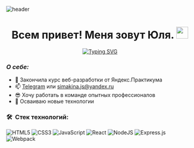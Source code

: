 
![header](https://i2.wp.com/miro.medium.com/0*yBvA5CnEX3Sd4aod.gif)

<h1 align="center">Всем привет! Меня зовут Юля.
    <img src="https://github.com/blackcater/blackcater/raw/main/images/Hi.gif" height="32">
</h1>
<p align="center">
    <a href="https://git.io/typing-svg"><img src="https://readme-typing-svg.herokuapp.com?font=Fira+Code&size=25&pause=1000&color=1384F7&center=true&width=435&lines=%D0%AF+front-end+%D1%80%D0%B0%D0%B7%D1%80%D0%B0%D0%B1%D0%BE%D1%82%D1%87%D0%B8%D0%BA" alt="Typing SVG" /></a>
</p>

### **_О себе:_**

- 🔭 Закончила курс веб-разработки от Яндекс.Практикума
- 📫 [Telegram](t.me/Julili23) или simakina.js@yandex.ru
- 😎 Хочу работать в команде опытных профессионалов
- 🚀 Осваиваю новые технологии

### 🛠 &nbsp;Стек технологий:

![HTML5](https://img.shields.io/badge/html5-%23E34F26.svg?style=for-the-badge&logo=html5&logoColor=white)
![CSS3](https://img.shields.io/badge/css3-%231572B6.svg?style=for-the-badge&logo=css3&logoColor=white)
![JavaScript](https://img.shields.io/badge/javascript-%23323330.svg?style=for-the-badge&logo=javascript&logoColor=%23F7DF1E)
![React](https://img.shields.io/badge/react-%2320232a.svg?style=for-the-badge&logo=react&logoColor=%2361DAFB)
![NodeJS](https://img.shields.io/badge/node.js-6DA55F?style=for-the-badge&logo=node.js&logoColor=white)
![Express.js](https://img.shields.io/badge/express.js-%23404d59.svg?style=for-the-badge&logo=express&logoColor=%2361DAFB)
![Webpack](https://img.shields.io/badge/webpack-%238DD6F9.svg?style=for-the-badge&logo=webpack&logoColor=black)
